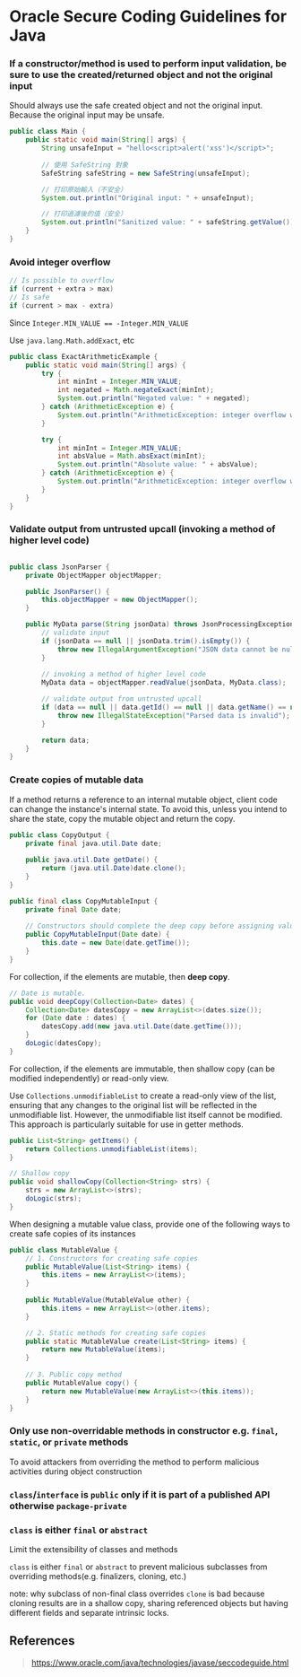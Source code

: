# Oracle Secure Coding Guidelines for Java

### If a constructor/method is used to perform input validation, be sure to use the created/returned object and not the original input

Should always use the safe created object and not the original input. Because the original input may be unsafe.

```java
public class Main {
    public static void main(String[] args) {
        String unsafeInput = "hello<script>alert('xss')</script>";
        
        // 使用 SafeString 對象
        SafeString safeString = new SafeString(unsafeInput);

        // 打印原始輸入（不安全）
        System.out.println("Original input: " + unsafeInput);

        // 打印過濾後的值（安全）
        System.out.println("Sanitized value: " + safeString.getValue());
    }
}

```

### Avoid integer overflow

```java
// Is possible to overflow
if (current + extra > max)
// Is safe
if (current > max - extra)
```

Since `Integer.MIN_VALUE == -Integer.MIN_VALUE`

Use `java.lang.Math.addExact`, etc
```java
public class ExactArithmeticExample {
    public static void main(String[] args) {
        try {
            int minInt = Integer.MIN_VALUE;
            int negated = Math.negateExact(minInt);
            System.out.println("Negated value: " + negated);
        } catch (ArithmeticException e) {
            System.out.println("ArithmeticException: integer overflow when negating Integer.MIN_VALUE");
        }

        try {
            int minInt = Integer.MIN_VALUE;
            int absValue = Math.absExact(minInt);
            System.out.println("Absolute value: " + absValue);
        } catch (ArithmeticException e) {
            System.out.println("ArithmeticException: integer overflow when calculating absolute value of Integer.MIN_VALUE");
        }
    }
}
```

### Validate output from untrusted upcall (invoking a method of higher level code)

```java

public class JsonParser {
    private ObjectMapper objectMapper;

    public JsonParser() {
        this.objectMapper = new ObjectMapper();
    }

    public MyData parse(String jsonData) throws JsonProcessingException {
        // validate input
        if (jsonData == null || jsonData.trim().isEmpty()) {
            throw new IllegalArgumentException("JSON data cannot be null or empty");
        }
        
        // invoking a method of higher level code
        MyData data = objectMapper.readValue(jsonData, MyData.class);

        // validate output from untrusted upcall
        if (data == null || data.getId() == null || data.getName() == null) {
            throw new IllegalStateException("Parsed data is invalid");
        }

        return data;
    }
}
```

### Create copies of mutable data

If a method returns a reference to an internal mutable object, client code can change the instance's internal state. To avoid this, unless you intend to share the state, copy the mutable object and return the copy.

```java
public class CopyOutput {
    private final java.util.Date date;
    
    public java.util.Date getDate() {
        return (java.util.Date)date.clone();
    }
}

public final class CopyMutableInput {
    private final Date date;
    
    // Constructors should complete the deep copy before assigning values to a field
    public CopyMutableInput(Date date) {
        this.date = new Date(date.getTime());
    }
}
```

For collection, if the elements are mutable, then **deep copy**.

```java
// Date is mutable.
public void deepCopy(Collection<Date> dates) {
    Collection<Date> datesCopy = new ArrayList<>(dates.size());
    for (Date date : dates) {
        datesCopy.add(new java.util.Date(date.getTime()));
    }
    doLogic(datesCopy);
}
```

For collection, if the elements are immutable, then shallow copy (can be modified independently) or read-only view.

Use `Collections.unmodifiableList` to create a read-only view of the list, ensuring that any changes to the original list will be reflected in the unmodifiable list. However, the unmodifiable list itself cannot be modified.
This approach is particularly suitable for use in getter methods.

```java
public List<String> getItems() {
    return Collections.unmodifiableList(items);
}

// Shallow copy
public void shallowCopy(Collection<String> strs) {
    strs = new ArrayList<>(strs);
    doLogic(strs);
}
```


When designing a mutable value class, provide one of the following ways to create safe copies of its instances
```java
public class MutableValue {
    // 1. Constructors for creating safe copies
    public MutableValue(List<String> items) {
        this.items = new ArrayList<>(items);
    }
    
    public MutableValue(MutableValue other) {
        this.items = new ArrayList<>(other.items);
    }

    // 2. Static methods for creating safe copies
    public static MutableValue create(List<String> items) {
        return new MutableValue(items);
    }
    
    // 3. Public copy method
    public MutableValue copy() {
        return new MutableValue(new ArrayList<>(this.items));
    }
}
```

### Only use non-overridable methods in constructor e.g. `final`, `static`, or `private` methods 

To avoid attackers from overriding the method to perform malicious activities during object construction

### `class`/`interface` is `public` only if it is part of a published API otherwise `package-private`


### `class` is either `final` or `abstract`

Limit the extensibility of classes and methods

`class` is either `final` or `abstract` to prevent malicious subclasses from overriding methods(e.g. finalizers, cloning, etc.)

note: why subclass of non-final class overrides `clone` is bad because cloning results are in a shallow copy, sharing referenced objects but having different fields and separate intrinsic locks.


## References

> https://www.oracle.com/java/technologies/javase/seccodeguide.html
